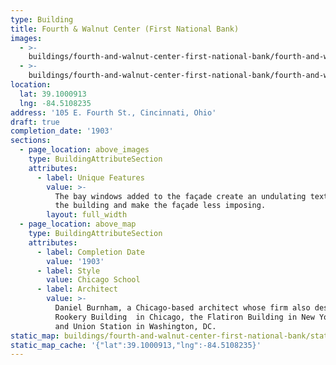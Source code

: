 ```yaml
---
type: Building
title: Fourth & Walnut Center (First National Bank)
images:
  - >-
    buildings/fourth-and-walnut-center-first-national-bank/fourth-and-walnut-center-first-national-bank-0_lwpzxb
  - >-
    buildings/fourth-and-walnut-center-first-national-bank/fourth-and-walnut-center-first-national-bank-1_zq2hw9
location:
  lat: 39.1000913
  lng: -84.5108235
address: '105 E. Fourth St., Cincinnati, Ohio'
draft: true
completion_date: '1903'
sections:
  - page_location: above_images
    type: BuildingAttributeSection
    attributes:
      - label: Unique Features
        value: >-
          The bay windows added to the façade create an undulating texture to
          the building and make the façade less imposing.
        layout: full_width
  - page_location: above_map
    type: BuildingAttributeSection
    attributes:
      - label: Completion Date
        value: '1903'
      - label: Style
        value: Chicago School
      - label: Architect
        value: >-
          Daniel Burnham, a Chicago-based architect whose firm also designed the
          Rookery Building  in Chicago, the Flatiron Building in New York City,
          and Union Station in Washington, DC.
static_map: buildings/fourth-and-walnut-center-first-national-bank/static-map_krj8nx
static_map_cache: '{"lat":39.1000913,"lng":-84.5108235}'
---
```

